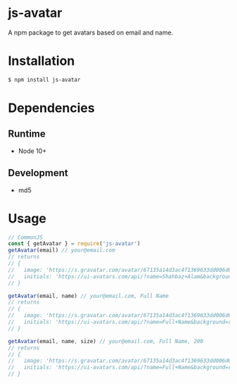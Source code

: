 # js-avatar

A npm package to get avatars based on email and name.

# Installation

```bash
$ npm install js-avatar
```

# Dependencies

## Runtime

- Node 10+

## Development

- md5

# Usage

```javascript
// CommonJS
const { getAvatar } = require('js-avatar')
getAvatar(email) // your@email.com
// returns
// {
//   image: 'https://s.gravatar.com/avatar/67135a14d3ac4f1369633dd006d6efec3b?s=128',
//   initials: 'https://ui-avatars.com/api/?name=Shahbaz+Alam&background=random&size=128'
// }

getAvatar(email, name) // your@email.com, Full Name
// returns
// {
//   image: 'https://s.gravatar.com/avatar/67135a14d3ac4f1369633dd006d6efec3b?s=128',
//   initials: 'https://ui-avatars.com/api/?name=Full+Name&background=random&size=128'
// }

getAvatar(email, name, size) // your@email.com, Full Name, 200
// returns
// {
//   image: 'https://s.gravatar.com/avatar/67135a14d3ac4f1369633dd006d6efec3b?s=200',
//   initials: 'https://ui-avatars.com/api/?name=Full+Name&background=random&size=200'
// }
```
